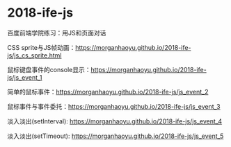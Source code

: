 # 2018-ife-js
百度前端学院练习：用JS和页面对话

CSS sprite与JS帧动画：https://morganhaoyu.github.io/2018-ife-js/js_cs_sprite.html

鼠标键盘事件的console显示：https://morganhaoyu.github.io/2018-ife-js/js_event_1

简单的鼠标事件：https://morganhaoyu.github.io/2018-ife-js/js_event_2

鼠标事件与事件委托：https://morganhaoyu.github.io/2018-ife-js/js_event_3

淡入淡出(setInterval): https://morganhaoyu.github.io/2018-ife-js/js_event_4

淡入淡出(setTimeout): https://morganhaoyu.github.io/2018-ife-js/js_event_5



